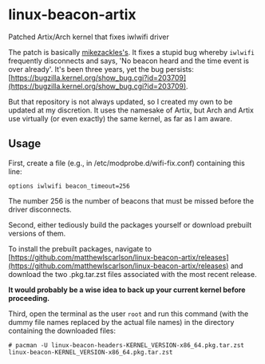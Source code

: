 # linux-beacon-artix
Patched Artix/Arch kernel that fixes iwlwifi driver

The patch is basically [mikezackles's](https://github.com/mikezackles/linux-beacon-pkgbuild). It fixes a stupid bug whereby `iwlwifi` frequently disconnects and says, 'No beacon heard and the time event is over already'. It's been three years, yet the bug persists: [https://bugzilla.kernel.org/show_bug.cgi?id=203709](https://bugzilla.kernel.org/show_bug.cgi?id=203709).

But that repository is not always updated, so I created my own to be updated at my discretion. It uses the namesake of Artix, but Arch and Artix use virtually (or even exactly) the same kernel, as far as I am aware.

## Usage
First, create a file (e.g., in /etc/modprobe.d/wifi-fix.conf) containing this line:

```
options iwlwifi beacon_timeout=256
```

The number 256 is the number of beacons that must be missed before the driver disconnects.

Second, either tediously build the packages yourself or download prebuilt versions of them.

To install the prebuilt packages, navigate to [https://github.com/matthewlscarlson/linux-beacon-artix/releases](https://github.com/matthewlscarlson/linux-beacon-artix/releases) and download the two .pkg.tar.zst files associated with the most recent release.

**It would probably be a wise idea to back up your current kernel before proceeding.**

Third, open the terminal as the user `root` and run this command (with the dummy file names replaced by the actual file names) in the directory containing the downloaded files:

```shell
# pacman -U linux-beacon-headers-KERNEL_VERSION-x86_64.pkg.tar.zst linux-beacon-KERNEL_VERSION-x86_64.pkg.tar.zst
```
